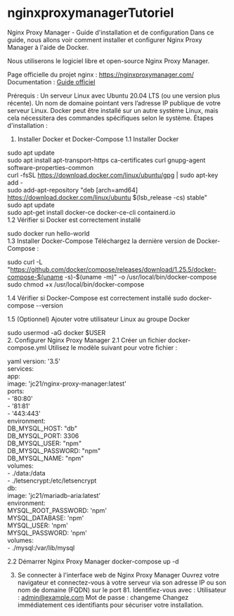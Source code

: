 # nginxproxymanagerTutoriel
Nginx Proxy Manager - Guide d'installation et de configuration
Dans ce guide, nous allons voir comment installer et configurer Nginx Proxy Manager à l'aide de Docker.

Nous utiliserons le logiciel libre et open-source Nginx Proxy Manager.

Page officielle du projet nginx : https://nginxproxymanager.com/
Documentation : [Guide officiel](https://nginxproxymanager.com/guide/)

Prérequis :
Un serveur Linux avec Ubuntu 20.04 LTS (ou une version plus récente).
Un nom de domaine pointant vers l’adresse IP publique de votre serveur Linux.
Docker peut être installé sur un autre système Linux, mais cela nécessitera des commandes spécifiques selon le système.
Étapes d'installation :
1. Installer Docker et Docker-Compose
1.1 Installer Docker

sudo apt update  
sudo apt install apt-transport-https ca-certificates curl gnupg-agent software-properties-common  
curl -fsSL https://download.docker.com/linux/ubuntu/gpg | sudo apt-key add -  
sudo add-apt-repository "deb [arch=amd64] https://download.docker.com/linux/ubuntu $(lsb_release -cs) stable"  
sudo apt update  
sudo apt-get install docker-ce docker-ce-cli containerd.io  
1.2 Vérifier si Docker est correctement installé

sudo docker run hello-world  
1.3 Installer Docker-Compose
Téléchargez la dernière version de Docker-Compose :


sudo curl -L "https://github.com/docker/compose/releases/download/1.25.5/docker-compose-$(uname -s)-$(uname -m)" -o /usr/local/bin/docker-compose  
sudo chmod +x /usr/local/bin/docker-compose  

1.4 Vérifier si Docker-Compose est correctement installé
sudo docker-compose --version  

1.5 (Optionnel) Ajouter votre utilisateur Linux au groupe Docker

sudo usermod -aG docker $USER  
2. Configurer Nginx Proxy Manager
2.1 Créer un fichier docker-compose.yml
Utilisez le modèle suivant pour votre fichier :

yaml
version: '3.5'  
services:  
  app:  
    image: 'jc21/nginx-proxy-manager:latest'  
    ports:  
      - '80:80'  
      - '81:81'  
      - '443:443'  
    environment:  
      DB_MYSQL_HOST: "db"  
      DB_MYSQL_PORT: 3306  
      DB_MYSQL_USER: "npm"  
      DB_MYSQL_PASSWORD: "npm"  
      DB_MYSQL_NAME: "npm"  
    volumes:  
      - ./data:/data  
      - ./letsencrypt:/etc/letsencrypt  
  db:  
    image: 'jc21/mariadb-aria:latest'  
    environment:  
      MYSQL_ROOT_PASSWORD: 'npm'  
      MYSQL_DATABASE: 'npm'  
      MYSQL_USER: 'npm'  
      MYSQL_PASSWORD: 'npm'  
    volumes:  
      - ./mysql:/var/lib/mysql 
      
2.2 Démarrer Nginx Proxy Manager
docker-compose up -d  

3. Se connecter à l'interface web de Nginx Proxy Manager
Ouvrez votre navigateur et connectez-vous à votre serveur via son adresse IP ou son nom de domaine (FQDN) sur le port 81.
Identifiez-vous avec :
Utilisateur : admin@example.com
Mot de passe : changeme
Changez immédiatement ces identifiants pour sécuriser votre installation.
